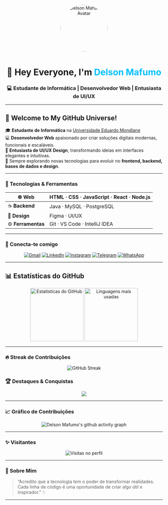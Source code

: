 <!-- Avatar + Nome -->
<div align="center">
  <img src="https://cdn3d.iconscout.com/3d/premium/thumb/developer-6817361-5607571.png" width="150" style="border-radius:50%; margin-bottom:10px;" alt="Delson Mafumo Avatar">
  <h1>👋 Hey Everyone, I'm <span style="color:#00bfff;">Delson Mafumo</span></h1>
  <h3>💻 Estudante de Informática | Desenvolvedor Web | Entusiasta de UI/UX</h3>
</div>

---

## 🌌 Welcome to My GitHub Universe!

🎓 **Estudante de Informática** na [Universidade Eduardo Mondlane](https://www.uem.mz/)  
💻 **Desenvolvedor Web** apaixonado por criar soluções digitais modernas, funcionais e escaláveis.  
🎨 **Entusiasta de UI/UX Design**, transformando ideias em interfaces elegantes e intuitivas.  
🚀 Sempre explorando novas tecnologias para evoluir no **frontend, backend, bases de dados e design**.  

---

### 🧠 Tecnologias & Ferramentas

<div align="center">

| 🌐 **Web** | HTML · CSS · JavaScript · React · Node.js |
|------------|--------------------------------------------|
| ☕ **Backend** | Java · MySQL · PostgreSQL |
| 🎨 **Design** | Figma · UI/UX |
| ⚙️ **Ferramentas** | Git · VS Code · IntelliJ IDEA |

</div>

---

### 🔗 Conecta-te comigo

<div align="center">

[![Gmail](https://img.shields.io/badge/Gmail-EA4335?style=for-the-badge&logo=gmail&logoColor=white)](mailto:delsonmafumo24@gmail.com)
[![LinkedIn](https://img.shields.io/badge/LinkedIn-0077B5?style=for-the-badge&logo=linkedin&logoColor=white)](https://linkedin.com)
[![Instagram](https://img.shields.io/badge/Instagram-E4405F?style=for-the-badge&logo=instagram&logoColor=white)](https://instagram.com)
[![Telegram](https://img.shields.io/badge/Telegram-229ED9?style=for-the-badge&logo=telegram&logoColor=white)](https://t.me)
[![WhatsApp](https://img.shields.io/badge/WhatsApp-25D366?style=for-the-badge&logo=whatsapp&logoColor=white)](https://wa.me)

</div>

---

## 📊 Estatísticas do GitHub  

<div align="center">

  <!-- Estatísticas gerais -->
  <img height="170em" src="https://github-readme-stats-git-masterrstaa-rickstaa.vercel.app/api?username=Delson24&show_icons=true&theme=tokyonight&count_private=true&include_all_commits=true&custom_title=⚡ Estatísticas do Delson&line_height=24&hide_border=false" alt="Estatísticas do GitHub"/>

  <!-- Linguagens mais usadas -->
  <img height="170em" src="https://github-readme-stats-git-masterrstaa-rickstaa.vercel.app/api/top-langs/?username=Delson24&layout=compact&theme=tokyonight&langs_count=6&hide_border=false&custom_title=💡 Linguagens Mais Usadas" alt="Linguagens mais usadas"/>

</div>

---

### 🔥 Streak de Contribuições

<div align="center">
  
  <img src="https://github-readme-streak-stats.herokuapp.com?user=Delson24&theme=tokyonight&hide_border=false&border_radius=8&date_format=j%20M%5B%20Y%5D&custom_title=🔥 Streak de Contribuições&mode=weekly" alt="GitHub Streak"/>

</div>


### 🏆 Destaques & Conquistas

<div align="center">

<img src="https://github-profile-trophy.vercel.app/?username=Delson24&theme=tokyonight&no-frame=false&no-bg=false&margin-w=8&margin-h=8"/>

</div>

---

### 📈 Gráfico de Contribuições

<div align="center">
  
![Delson Mafumo's github activity graph](https://github-readme-activity-graph.vercel.app/graph?username=Delson24&theme=tokyo-night&hide_border=false)

</div>

---

### ✨ Visitantes
<div align="center">
  
![Visitas no perfil](https://komarev.com/ghpvc/?username=Delson24&label=👀+Visitas&color=blueviolet&style=flat)

</div>

---

### 💬 Sobre Mim

> “Acredito que a tecnologia tem o poder de transformar realidades.  
> Cada linha de código é uma oportunidade de criar algo útil e inspirador.” ✨

---
